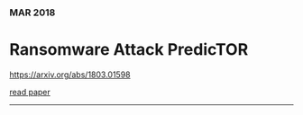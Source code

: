 ### MAR 2018

# Ransomware Attack PredicTOR
https://arxiv.org/abs/1803.01598




<a href="pdf/Ransomware Attack PredicTOR.pdf"> read paper </a>


-------------

